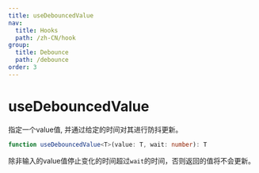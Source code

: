 ```yaml
---
title: useDebouncedValue
nav:
  title: Hooks
  path: /zh-CN/hook
group:
  title: Debounce
  path: /debounce
order: 3
---
```


# useDebouncedValue

指定一个value值, 并通过给定的时间对其进行防抖更新。

```typescript
function useDebouncedValue<T>(value: T, wait: number): T
```

除非输入的value值停止变化的时间超过`wait`的时间，否则返回的值将不会更新。

<code src="./demo/useDebouncedValue.tsx">




